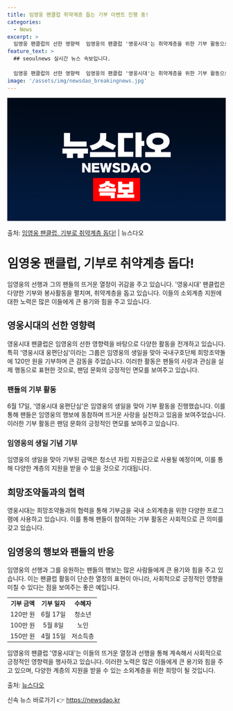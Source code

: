 ```yaml
---
title: 임영웅 팬클럽 취약계층 돕는 기부 이벤트 진행 중!
categories:
  - News
excerpt: >
  임영웅 팬클럽의 선한 영향력  임영웅의 팬클럽 '영웅시대'는 취약계층을 위한 기부 활동으로 주목받고 있습니다…
feature_text: >
  ## seoulnews 실시간 뉴스 속보입니다.

  임영웅 팬클럽의 선한 영향력  임영웅의 팬클럽 '영웅시대'는 취약계층을 위한 기부 활동으로 주목받고 있습니다…
image: '/assets/img/newsdao_breakingnews.jpg'
---
```


![뉴스다오 속보](/assets/img/newsdao_breakingnews.jpg)

<p>출처: <a href="https://newsdao.kr/4395" rel="dofollow">임영웅 팬클럽, 기부로 취약계층 돕다!</a> | 뉴스다오</p>

<h1>임영웅 팬클럽, 기부로 취약계층 돕다!</h1>
<p data-ke-size="size16">임영웅의 선행과 그의 팬들의 뜨거운 열정이 귀감을 주고 있습니다. '영웅시대' 팬클럽은 다양한 기부와 봉사활동을 펼치며, 취약계층을 돕고 있습니다. 이들의 소외계층 지원에 대한 노력은 많은 이들에게 큰 용기와 힘을 주고 있습니다.</p>
<h2 data-ke-size="size26">영웅시대의 선한 영향력</h2>
<p data-ke-size="size16">영웅시대 팬클럽은 임영웅의 선한 영향력을 바탕으로 다양한 활동을 전개하고 있습니다. 특히 '영웅시대 웅편단심'이라는 그룹은 임영웅의 생일을 맞아 국내구호단체 희망조약돌에 120만 원을 기부하며 큰 감동을 주었습니다. 이러한 활동은 팬들의 사랑과 관심을 실제 행동으로 표현한 것으로, 팬덤 문화의 긍정적인 면모를 보여주고 있습니다.</p>
<h3>팬들의 기부 활동</h3>
<p data-ke-size="size16">6월 17일, '영웅시대 웅편단심'은 임영웅의 생일을 맞아 기부 활동을 진행했습니다. 이를 통해 팬들은 임영웅의 행보에 동참하며 뜨거운 사랑을 실천하고 있음을 보여주었습니다. 이러한 기부 활동은 팬덤 문화의 긍정적인 면모를 보여주고 있습니다.</p>
<h3>임영웅의 생일 기념 기부</h3>
<p data-ke-size="size16">임영웅의 생일을 맞아 기부된 금액은 청소년 자립 지원금으로 사용될 예정이며, 이를 통해 다양한 계층의 지원을 받을 수 있을 것으로 기대됩니다.</p>
<h2 data-ke-size="size26">희망조약돌과의 협력</h2>
<p data-ke-size="size16">영웅시대는 희망조약돌과의 협력을 통해 기부금을 국내 소외계층을 위한 다양한 프로그램에 사용하고 있습니다. 이를 통해 팬들이 참여하는 기부 활동은 사회적으로 큰 의미를 갖고 있습니다.</p>
<h2 data-ke-size="size26">임영웅의 행보와 팬들의 반응</h2>
<p data-ke-size="size16">임영웅의 선행과 그를 응원하는 팬들의 행보는 많은 사람들에게 큰 용기와 힘을 주고 있습니다. 이는 팬클럽 활동이 단순한 열정의 표현이 아니라, 사회적으로 긍정적인 영향을 미칠 수 있다는 점을 보여주는 좋은 예입니다.</p>
<table>
	<tr>
		<td style="text-align: center; height: 17px;"><b>기부 금액</b></td>
		<td style="text-align: center; height: 17px;"><b>기부 일자</b></td>
		<td style="text-align: center; height: 17px;"><b>수혜자</b></td>
	</tr>
	<tr>
		<td style="text-align: center; height: 17px;">120만 원</td>
		<td style="text-align: center; height: 17px;">6월 17일</td>
		<td style="text-align: center; height: 17px;">청소년</td>
	</tr>
	<tr>
		<td style="text-align: center; height: 17px;">100만 원</td>
		<td style="text-align: center; height: 17px;">5월 8일</td>
		<td style="text-align: center; height: 17px;">노인</td>
	</tr>
	<tr>
		<td style="text-align: center; height: 17px;">150만 원</td>
		<td style="text-align: center; height: 17px;">4월 15일</td>
		<td style="text-align: center; height: 17px;">저소득층</td>
	</tr>
</table>
<p data-ke-size="size16">임영웅의 팬클럽 '영웅시대'는 이들의 뜨거운 열정과 선행을 통해 계속해서 사회적으로 긍정적인 영향력을 행사하고 있습니다. 이러한 노력은 많은 이들에게 큰 용기와 힘을 주고 있으며, 다양한 계층의 지원을 받을 수 있는 소외계층을 위한 희망이 될 것입니다.</p>
<p data-ke-size="size16">출처: <a href="https://newsdao.kr/4395">뉴스다오</a></p> 

신속 뉴스 바로가기 👉 <a href="https://newsdao.kr" rel="dofollow">https://newsdao.kr</a>


